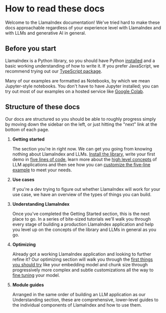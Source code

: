 # How to read these docs

Welcome to the LlamaIndex documentation! We've tried hard to make these docs approachable regardless of your experience level with LlamaIndex and with LLMs and generative AI in general.

## Before you start

LlamaIndex is a Python library, so you should have Python [installed](https://www.python.org/downloads/) and a basic working understanding of how to write it. If you prefer JavaScript, we recommend trying out our [TypeScript package](https://ts.llamaindex.ai/).

Many of our examples are formatted as Notebooks, by which we mean Jupyter-style notebooks. You don't have to have Jupyter installed; you can try out most of our examples on a hosted service like [Google Colab](https://colab.research.google.com/).

## Structure of these docs

Our docs are structured so you should be able to roughly progress simply by moving down the sidebar on the left, or just hitting the "next" link at the bottom of each page.

1. **Getting started**

   The section you're in right now. We can get you going from knowing nothing about LlamaIndex and LLMs. [Install the library](installation.md), write your first demo in [five lines of code](starter_example.md), learn more about the [high level concepts](concepts.md) of LLM applications and then see how you can [customize the five-line example](customization.rst) to meet your needs.

2. **Use cases**

   If you're a dev trying to figure out whether LlamaIndex will work for your use case, we have an overview of the types of things you can build.

3. **Understanding LlamaIndex**

   Once you've completed the Getting Started section, this is the next place to go. In a series of bite-sized tutorials we'll walk you through every stage of building a production LlamaIndex application and help you level up on the concepts of the library and LLMs in general as you go.

4. **Optimizing**

   Already got a working LlamaIndex application and looking to further refine it? Our optimizing section will walk you through the [first things you should try](/docs//optimizing/basic_strategies/basic_strategies.md) like your embedding model and chunk size through progressively more complex and subtle customizations all the way to [fine tuning](/docs/optimizing/fine-tuning/fine-tuning.md) your model.

5. **Module guides**

   Arranged in the same order of building an LLM application as our Understanding section, these are comprehensive, lower-level guides to the individual components of LlamaIndex and how to use them.
